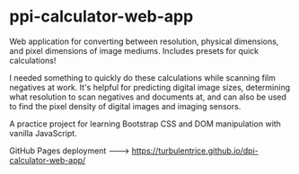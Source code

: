 # ppi-calculator-web-app
Web application for converting between resolution, physical dimensions, and pixel dimensions of image mediums. Includes presets for quick calculations!

I needed something to quickly do these calculations while scanning film negatives at work. It's helpful for predicting digital image sizes, determining what resolution to scan negatives and documents at, and can also be used to find the pixel density of digital images and imaging sensors.


A practice project for learning Bootstrap CSS and DOM manipulation with vanilla JavaScript.

GitHub Pages deployment ---> https://turbulentrice.github.io/dpi-calculator-web-app/
